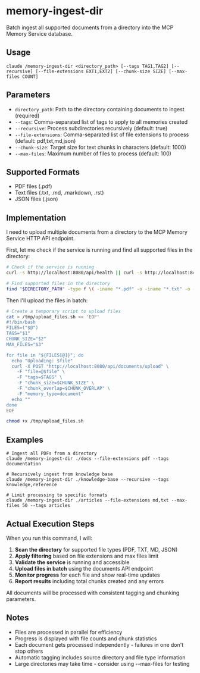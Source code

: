 # memory-ingest-dir

Batch ingest all supported documents from a directory into the MCP Memory Service database.

## Usage

```
claude /memory-ingest-dir <directory_path> [--tags TAG1,TAG2] [--recursive] [--file-extensions EXT1,EXT2] [--chunk-size SIZE] [--max-files COUNT]
```

## Parameters

- `directory_path`: Path to the directory containing documents to ingest (required)
- `--tags`: Comma-separated list of tags to apply to all memories created
- `--recursive`: Process subdirectories recursively (default: true)
- `--file-extensions`: Comma-separated list of file extensions to process (default: pdf,txt,md,json)
- `--chunk-size`: Target size for text chunks in characters (default: 1000)
- `--max-files`: Maximum number of files to process (default: 100)

## Supported Formats

- PDF files (.pdf)
- Text files (.txt, .md, .markdown, .rst)
- JSON files (.json)

## Implementation

I need to upload multiple documents from a directory to the MCP Memory Service HTTP API endpoint.

First, let me check if the service is running and find all supported files in the directory:

```bash
# Check if the service is running
curl -s http://localhost:8080/api/health || curl -s http://localhost:8443/api/health || echo "Service not running"

# Find supported files in the directory
find "$DIRECTORY_PATH" -type f \( -iname "*.pdf" -o -iname "*.txt" -o -iname "*.md" -o -iname "*.json" \) | head -n $MAX_FILES
```

Then I'll upload the files in batch:

```bash
# Create a temporary script to upload files
cat > /tmp/upload_files.sh << 'EOF'
#!/bin/bash
FILES=("$@")
TAGS="$1"
CHUNK_SIZE="$2"
MAX_FILES="$3"

for file in "${FILES[@]}"; do
  echo "Uploading: $file"
  curl -X POST "http://localhost:8080/api/documents/upload" \
    -F "file=@$file" \
    -F "tags=$TAGS" \
    -F "chunk_size=$CHUNK_SIZE" \
    -F "chunk_overlap=$CHUNK_OVERLAP" \
    -F "memory_type=document"
  echo ""
done
EOF

chmod +x /tmp/upload_files.sh
```

## Examples

```
# Ingest all PDFs from a directory
claude /memory-ingest-dir ./docs --file-extensions pdf --tags documentation

# Recursively ingest from knowledge base
claude /memory-ingest-dir ./knowledge-base --recursive --tags knowledge,reference

# Limit processing to specific formats
claude /memory-ingest-dir ./articles --file-extensions md,txt --max-files 50 --tags articles
```

## Actual Execution Steps

When you run this command, I will:

1. **Scan the directory** for supported file types (PDF, TXT, MD, JSON)
2. **Apply filtering** based on file extensions and max files limit
3. **Validate the service** is running and accessible
4. **Upload files in batch** using the documents API endpoint
5. **Monitor progress** for each file and show real-time updates
6. **Report results** including total chunks created and any errors

All documents will be processed with consistent tagging and chunking parameters.

## Notes

- Files are processed in parallel for efficiency
- Progress is displayed with file counts and chunk statistics
- Each document gets processed independently - failures in one don't stop others
- Automatic tagging includes source directory and file type information
- Large directories may take time - consider using --max-files for testing

